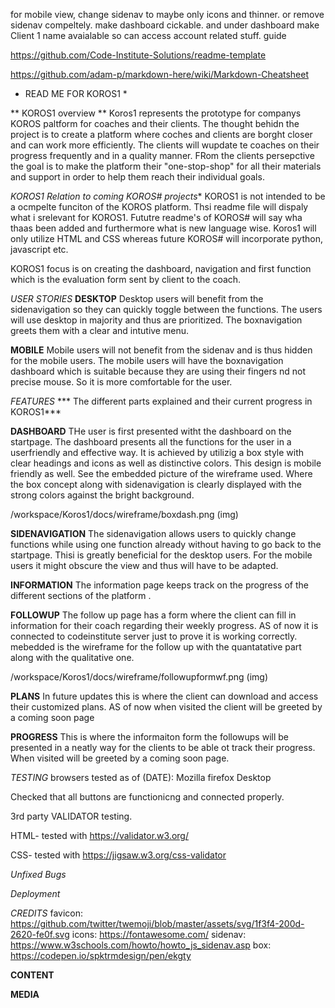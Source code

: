 for mobile view, change sidenav to maybe only icons and thinner. or remove sidenav compeltely. make dashboard cickable. and under dashboard make Client 1 name avaialable so can access account related stuff.
guide

https://github.com/Code-Institute-Solutions/readme-template

https://github.com/adam-p/markdown-here/wiki/Markdown-Cheatsheet




* READ ME FOR KOROS1 *

** KOROS1 overview **
Koros1 represents the prototype for companys KOROS paltform for coaches and their clients. The thought behidn the project is to create a platform where coches and clients are borght closer and can work more efficiently. The clients will wupdate te coaches on their progress frequently and in a quality manner. FRom the clients persepctive the goal is to make the platform their "one-stop-shop" for all their materials and support in order to help them reach their individual goals. 

*KOROS1 Relation to coming KOROS# projects**
KOROS1 is not intended to be a ocmpelte funciton of the KOROS platform. Thsi readme file will dispaly what i srelevant for KOROS1. Fututre readme's of KOROS# will say wha thaas been added and furthermore what is new language wise. Koros1 will only utilize HTML and CSS whereas future KOROS# will incorporate python, javascript etc. 

KOROS1 focus is on creating the dashboard, navigation and first function which is the evaluation form sent by client to the coach.

*USER STORIES*
**DESKTOP**
Desktop users will benefit from the sidenavigation so they can quickly toggle between the functions. The users will use desktop in majority and thus are prioritized. The boxnavigation greets them with a clear and intutive menu. 

**MOBILE**
Mobile users will not benefit from the sidenav and is thus hidden for the mobile users. The mobile users will have the boxnavigation dashboard which is suitable because they are using their fingers nd not precise mouse. So it is more comfortable for the user. 

*FEATURES*
*** The different parts explained and their current progress in KOROS1***



****DASHBOARD****
THe user is first presented witht the dashboard on the startpage. 
The dashboard presents all the functions for the user in a userfriendly and effective way. It is achieved by utilizig a box style with clear headings and icons as well as distinctive colors. This design is mobile friendly as well. See the embedded picture of the wireframe used. Where the box concept along with sidenavigation is clearly displayed with the strong colors against the bright background. 

/workspace/Koros1/docs/wireframe/boxdash.png
(img)



****SIDENAVIGATION****
The sidenavigation allows users to quickly change functions while using one function already without having to go back to the startpage. Thisi is greatly beneficial for the desktop users. For the mobile users it might obscure the view and thus will have to be adapted. 


****INFORMATION****
The information page keeps track on the progress of the different sections of the platform .


****FOLLOWUP****
The follow up page has a form where the client can fill in information for their coach regarding their weekly progress. AS of now it is connected to codeinstitute server just to prove it is working correctly. mebedded is the wireframe for the follow up with the quantatative part along with the qualitative one. 

/workspace/Koros1/docs/wireframe/followupformwf.png
(img) 


****PLANS****
In future updates this is where the client can download and access their customized plans. AS of now when visited the client will be greeted by a coming soon page

****PROGRESS****
This is where the informaiton form the followups will be presented in a neatly way for the clients to be able ot track their progress. When visited will be greeted by a coming soon page. 

*TESTING*
browsers tested as of (DATE):
Mozilla firefox Desktop

Checked that all buttons are functionicng and connected properly. 

3rd party VALIDATOR testing.

HTML- tested with https://validator.w3.org/

CSS- tested with https://jigsaw.w3.org/css-validator


         

*Unfixed Bugs*



*Deployment*


*CREDITS*
favicon: https://github.com/twitter/twemoji/blob/master/assets/svg/1f3f4-200d-2620-fe0f.svg
icons: https://fontawesome.com/
sidenav: https://www.w3schools.com/howto/howto_js_sidenav.asp
box: https://codepen.io/spktrmdesign/pen/ekgty


**CONTENT**


**MEDIA**